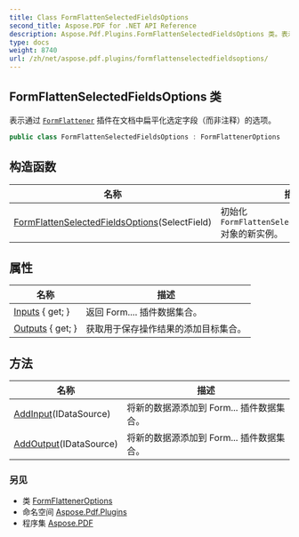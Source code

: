 ```yaml
---
title: Class FormFlattenSelectedFieldsOptions
second_title: Aspose.PDF for .NET API Reference
description: Aspose.Pdf.Plugins.FormFlattenSelectedFieldsOptions 类。表示通过 FormFlattener 插件在文档中扁平化选定字段（而非注释）的选项
type: docs
weight: 8740
url: /zh/net/aspose.pdf.plugins/formflattenselectedfieldsoptions/
---
```

## FormFlattenSelectedFieldsOptions 类

表示通过 [`FormFlattener`](../formflattener/) 插件在文档中扁平化选定字段（而非注释）的选项。

```csharp
public class FormFlattenSelectedFieldsOptions : FormFlattenerOptions
```

## 构造函数

| 名称 | 描述 |
| --- | --- |
| [FormFlattenSelectedFieldsOptions](formflattenselectedfieldsoptions/)(SelectField) | 初始化 `FormFlattenSelectedFieldsOptions` 对象的新实例。 |

## 属性

| 名称 | 描述 |
| --- | --- |
| [Inputs](../../aspose.pdf.plugins/formoptions/inputs/) { get; } | 返回 Form.... 插件数据集合。 |
| [Outputs](../../aspose.pdf.plugins/formoptions/outputs/) { get; } | 获取用于保存操作结果的添加目标集合。 |

## 方法

| 名称 | 描述 |
| --- | --- |
| [AddInput](../../aspose.pdf.plugins/formoptions/addinput/)(IDataSource) | 将新的数据源添加到 Form... 插件数据集合。 |
| [AddOutput](../../aspose.pdf.plugins/formoptions/addoutput/)(IDataSource) | 将新的数据源添加到 Form... 插件数据集合。 |

### 另见

* 类 [FormFlattenerOptions](../formflatteneroptions/)
* 命名空间 [Aspose.Pdf.Plugins](../../aspose.pdf.plugins/)
* 程序集 [Aspose.PDF](../../)